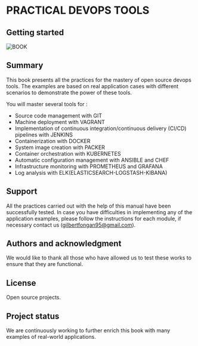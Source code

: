 # PRACTICAL DEVOPS TOOLS



## Getting started

![BOOK](/uploads/2918a82b034080018fdf9961a534f4ba/BOOK.PNG)

## Summary

This book presents all the practices for the mastery of open source devops tools. The examples are based on real application cases with different scenarios to demonstrate the power of these tools.

You will master several tools for :
- Source code management with GIT
- Machine deployment with VAGRANT
- Implementation of continuous integration/continuous delivery (CI/CD) pipelines  with JENKINS
- Containerization with DOCKER
- System image creation with PACKER
- Container orchestration with KUBERNETES
- Automatic configuration management with ANSIBLE and CHEF
- Infrastructure monitoring with PROMETHEUS and GRAFANA
- Log analysis with ELK(ELASTICSEARCH-LOGSTASH-KIBANA)


## Support

All the practices carried out with the help of this manual have been successfully tested. In case you have difficulties in implementing any of the application examples, please follow the instructions for each module, if necessary contact us (gilbertfongan95@gmail.com).




## Authors and acknowledgment

We would like to thank all those who have allowed us to test these works to ensure that they are functional.

## License

Open source projects.

## Project status

We are continuously working to further enrich this book with many examples of real-world applications.

